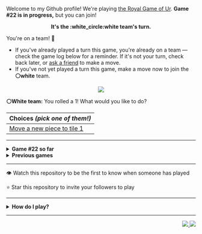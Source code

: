Welcome to my Github profile!
We're playing
[the Royal Game of Ur](https://en.wikipedia.org/wiki/Royal_Game_of_Ur).
**Game #22 is in progress,** but you can join!

<p align="center">
  <b>It's the
  :white_circle:white
  team's turn.</b>
</p>

You're on a team! :wave:

* If you've already played a turn this game, you're already on a team
  &mdash; check the game log below for a reminder. If it's not your turn,
  check back later, or [ask a
  friend](https://twitter.com/share?text=I'm+playing+The+Royal+Game+of+Ur+on+a+GitHub+profile.+Take+your+turn+at+https://github.com/rossjrw/rossjrw+%23RoyalGameOfUr+%23github) to make a move.
* If you've not yet played a turn this game, make a move now to join the
  **:white_circle:white** team.

<p align="center"><img src="https://raw.githubusercontent.com/rossjrw/rossjrw/play/games/current/board.3400.svg"></p>

  **:white_circle:White team:**
  You rolled a 1!
What would you like to do?

| Choices *(pick one of them!)* |
| --- |
  | [    Move a new piece to tile 1](https://github.com/rossjrw/rossjrw/issues/new?title=ur-move-1%400-0&amp;body=Press+Submit%21+You+don%27t+need+to+edit+this+text+or+do+anything+else.%0D%0A%0D%0ABe+aware+that+your+move+can+take+a+minute+or+two+to+process.) |

-----

<details>
<summary><b>Game #22 so far</b></summary>

## Who's on each team?

<table>
    <thead>
      <tr><th colspan=2>Players in this game</th></tr>
    </thead>
    <tbody>
      <tr>
        <td align="right"><b>Black team</b> :black_circle:</td>
        <td>:white_circle: <b> White team</b></td>
      </tr>
      <tr align="center">
        <td><b><a href="https://github.com/tassiaaccioly">@tassiaaccioly</a></b> (24)<br><b><a href="https://github.com/Justgonc">@Justgonc</a></b> (7)<br><b><a href="https://github.com/nathanielchitn">@nathanielchitn</a></b> (4)<br><b><a href="https://github.com/Casper-Guo">@Casper-Guo</a></b> (3)<br><b><a href="https://github.com/LiamJaco">@LiamJaco</a></b> (2)<br><b><a href="https://github.com/Jh123x">@Jh123x</a></b> (1)<br><b><a href="https://github.com/Axelaredz">@Axelaredz</a></b> (1)<br><b><a href="https://github.com/lmhinnel">@lmhinnel</a></b> (1)<br><b><a href="https://github.com/tb148">@tb148</a></b> (1)</td>
        <td><b><a href="https://github.com/huuquyet">@huuquyet</a></b> (27)<br><b><a href="https://github.com/rishichitnis008">@rishichitnis008</a></b> (8)<br><b><a href="https://github.com/mikeselva123">@mikeselva123</a></b> (2)<br><b><a href="https://github.com/MeJaM35">@MeJaM35</a></b> (1)<br><b><a href="https://github.com/YoganshSharma">@YoganshSharma</a></b> (1)<br><b><a href="https://github.com/CostasAK">@CostasAK</a></b> (1)<br><b><a href="https://github.com/L4FeeR">@L4FeeR</a></b> (1)<br><b><a href="https://github.com/rnr-roah">@rnr-roah</a></b> (1)</td>
      </tr>
    </tbody>
  </table>

## What's happened so far?

| Time | Turn | Event | Issue | Board |
| :---: | :---: | :--- | :---: | :---: |
  | 16th Jul 2024 17:27 | **0** | :black_circle: **[@tassiaaccioly](https://github.com/tassiaaccioly)** started a new game | [#3310](https://github.com/rossjrw/rossjrw/issues/3310) | [link](https://raw.githubusercontent.com/rossjrw/rossjrw/463321959605b661f04f9ddf3126ab78d72cfcef/games/current/board.3310.svg) |
  | 16th Jul 2024 17:27 | **1** | :black_circle: **[@tassiaaccioly](https://github.com/tassiaaccioly)** moved a black piece onto the board to position 4  — claimed a rosette :rosette:  | [#3311](https://github.com/rossjrw/rossjrw/issues/3311) | [link](https://raw.githubusercontent.com/rossjrw/rossjrw/0f133055cb76e506ac248d0f8c122c2d983ee713/games/current/board.3311.svg) |
  | 16th Jul 2024 17:28 | **2** | :black_circle: **[@tassiaaccioly](https://github.com/tassiaaccioly)** moved a black piece onto the board to position 2    | [#3312](https://github.com/rossjrw/rossjrw/issues/3312) | [link](https://raw.githubusercontent.com/rossjrw/rossjrw/e8b896e2ed85daca7a090dc3645bab8914561d4b/games/current/board.3312.svg) |
  | 17th Jul 2024 03:42 | **3** | :white_circle: **[@huuquyet](https://github.com/huuquyet)** moved a white piece onto the board to position 2    | [#3313](https://github.com/rossjrw/rossjrw/issues/3313) | [link](https://raw.githubusercontent.com/rossjrw/rossjrw/a71ebfb5ff2d8c1c774b916e1a48db9b5776fca8/games/current/board.3313.svg) |
  | 17th Jul 2024 04:49 | **4** | :black_circle: **[@tassiaaccioly](https://github.com/tassiaaccioly)** moved a black piece onto the board to position 1    | [#3314](https://github.com/rossjrw/rossjrw/issues/3314) |  |
  | 17th Jul 2024 16:56 | **5** | :white_circle: **[@rishichitnis008](https://github.com/rishichitnis008)** moved a white piece from position 2 to position 3    | [#3315](https://github.com/rossjrw/rossjrw/issues/3315) | [link](https://raw.githubusercontent.com/rossjrw/rossjrw/140d058c1ad087b396df78736d829d5e91032a0a/games/current/board.3315.svg) |
  | 17th Jul 2024 16:56 | **6** | :black_circle:  The black team rolled a 0 and their turn was automatically passed | [#3315](https://github.com/rossjrw/rossjrw/issues/3315) | [link](https://raw.githubusercontent.com/rossjrw/rossjrw/02474cfc5d9faf1ab31262a8e2d942717a9eaa7f/games/current/board.3315.svg) |
  | 17th Jul 2024 16:56 | **7** | :white_circle: **[@rishichitnis008](https://github.com/rishichitnis008)** moved a white piece from position 3 to position 4  — claimed a rosette :rosette:  | [#3316](https://github.com/rossjrw/rossjrw/issues/3316) | [link](https://raw.githubusercontent.com/rossjrw/rossjrw/876ed91792c29b6a4efd4b2ecf72c634a6227b93/games/current/board.3316.svg) |
  | 18th Jul 2024 12:58 | **8** | :white_circle: **[@huuquyet](https://github.com/huuquyet)** moved a white piece onto the board to position 2    | [#3317](https://github.com/rossjrw/rossjrw/issues/3317) | [link](https://raw.githubusercontent.com/rossjrw/rossjrw/3a84f7ebf459af710fc7a5947be43d60defffed4/games/current/board.3317.svg) |
  | 18th Jul 2024 14:12 | **9** | :black_circle: **[@tassiaaccioly](https://github.com/tassiaaccioly)** moved a black piece from position 2 to position 3    | [#3318](https://github.com/rossjrw/rossjrw/issues/3318) | [link](https://raw.githubusercontent.com/rossjrw/rossjrw/61278408e44c2fa9ef6499d808f2cb225c5f094d/games/current/board.3318.svg) |
  | 19th Jul 2024 08:19 | **10** | :white_circle: **[@huuquyet](https://github.com/huuquyet)** moved a white piece onto the board to position 1    | [#3319](https://github.com/rossjrw/rossjrw/issues/3319) | [link](https://raw.githubusercontent.com/rossjrw/rossjrw/05ce8aca7d9329900469efc7b7b43ef6772e3d9e/games/current/board.3319.svg) |
  | 19th Jul 2024 18:21 | **11** | :black_circle: **[@tassiaaccioly](https://github.com/tassiaaccioly)** moved a black piece from position 1 to position 2    | [#3320](https://github.com/rossjrw/rossjrw/issues/3320) | [link](https://raw.githubusercontent.com/rossjrw/rossjrw/0fe3c132b50818ce34fe744ea665215a43930c8d/games/current/board.3320.svg) |
  | 21st Jul 2024 16:36 | **12** | :white_circle: **[@huuquyet](https://github.com/huuquyet)** moved a white piece from position 1 to position 3    | [#3321](https://github.com/rossjrw/rossjrw/issues/3321) | [link](https://raw.githubusercontent.com/rossjrw/rossjrw/f09b6a0cd9cccda52a2c907107c1c1c7032d8b8b/games/current/board.3321.svg) |
  | 21st Jul 2024 17:16 | **13** | :black_circle: **[@tassiaaccioly](https://github.com/tassiaaccioly)** moved a black piece from position 4 to position 7    | [#3322](https://github.com/rossjrw/rossjrw/issues/3322) | [link](https://raw.githubusercontent.com/rossjrw/rossjrw/abf9383c38194b3ecb9e90afd502e99d2266fccb/games/current/board.3322.svg) |
  | 22nd Jul 2024 16:46 | **14** | :white_circle: **[@huuquyet](https://github.com/huuquyet)** moved a white piece onto the board to position 1    | [#3323](https://github.com/rossjrw/rossjrw/issues/3323) | [link](https://raw.githubusercontent.com/rossjrw/rossjrw/e7d91d1d07f4ce8c1233f6eb075de12a54a07fbf/games/current/board.3323.svg) |
  | 22nd Jul 2024 20:20 | **15** | :black_circle: **[@tassiaaccioly](https://github.com/tassiaaccioly)** moved a black piece from position 7 to position 8  — claimed a rosette :rosette:  | [#3324](https://github.com/rossjrw/rossjrw/issues/3324) | [link](https://raw.githubusercontent.com/rossjrw/rossjrw/89caad85f2b3c405d89237084190db3f386d775b/games/current/board.3324.svg) |
  | 22nd Jul 2024 20:21 | **16** | :black_circle: **[@tassiaaccioly](https://github.com/tassiaaccioly)** moved a black piece from position 2 to position 4  — claimed a rosette :rosette:  | [#3325](https://github.com/rossjrw/rossjrw/issues/3325) | [link](https://raw.githubusercontent.com/rossjrw/rossjrw/417129b875964e3393e545495e37fe11ef6e734c/games/current/board.3325.svg) |
  | 22nd Jul 2024 20:21 | **17** | :black_circle: **[@tassiaaccioly](https://github.com/tassiaaccioly)** moved a black piece from position 8 to position 11    | [#3326](https://github.com/rossjrw/rossjrw/issues/3326) | [link](https://raw.githubusercontent.com/rossjrw/rossjrw/187013343be9117af77398795a853768ffdc5af8/games/current/board.3326.svg) |
  | 23rd Jul 2024 10:15 | **18** | :white_circle: **[@huuquyet](https://github.com/huuquyet)** moved a white piece from position 4 to position 7    | [#3327](https://github.com/rossjrw/rossjrw/issues/3327) | [link](https://raw.githubusercontent.com/rossjrw/rossjrw/0c2530e26ed505764f5dc51ce313a545e8973624/games/current/board.3327.svg) |
  | 23rd Jul 2024 12:45 | **19** | :black_circle: **[@Jh123x](https://github.com/Jh123x)** moved a black piece from position 11 to position 13    | [#3328](https://github.com/rossjrw/rossjrw/issues/3328) | [link](https://raw.githubusercontent.com/rossjrw/rossjrw/e70b5268895b77f6b17ee42711979dc7d2b7589f/games/current/board.3328.svg) |
  | 24th Jul 2024 05:22 | **20** | :white_circle: **[@huuquyet](https://github.com/huuquyet)** moved a white piece from position 2 to position 4  — claimed a rosette :rosette:  | [#3329](https://github.com/rossjrw/rossjrw/issues/3329) | [link](https://raw.githubusercontent.com/rossjrw/rossjrw/e9dbdfc93f62dc255306542c09f4f6688c035ef7/games/current/board.3329.svg) |
  | 24th Jul 2024 05:24 | **21** | :white_circle: **[@huuquyet](https://github.com/huuquyet)** moved a white piece from position 7 to position 9    | [#3330](https://github.com/rossjrw/rossjrw/issues/3330) | [link](https://raw.githubusercontent.com/rossjrw/rossjrw/28d5f9c2d0b60f54c0a603d0ad43a41d65cd1fc9/games/current/board.3330.svg) |
  | 24th Jul 2024 08:43 | **22** | :black_circle: **[@Casper-Guo](https://github.com/Casper-Guo)** moved a black piece onto the board to position 2    | [#3331](https://github.com/rossjrw/rossjrw/issues/3331) | [link](https://raw.githubusercontent.com/rossjrw/rossjrw/b5e3540f5f94cc8d820dafebf4cde5b21bc42abf/games/current/board.3331.svg) |
  | 24th Jul 2024 21:35 | **23** | :white_circle: **[@mikeselva123](https://github.com/mikeselva123)** moved a white piece from position 3 to position 6    | [#3332](https://github.com/rossjrw/rossjrw/issues/3332) | [link](https://raw.githubusercontent.com/rossjrw/rossjrw/b4dee9c59fa6c41a9aaea33abeb4df6fdd4510d0/games/current/board.3332.svg) |
  | 24th Jul 2024 23:37 | **24** | :black_circle: **[@nathanielchitn](https://github.com/nathanielchitn)** moved a black piece from position 13 to position 14  — claimed a rosette :rosette:  | [#3333](https://github.com/rossjrw/rossjrw/issues/3333) | [link](https://raw.githubusercontent.com/rossjrw/rossjrw/1e98fb4faf4bb62c158705b92c39262d8ddc5d69/games/current/board.3333.svg) |
  | 24th Jul 2024 23:38 | **25** | :black_circle: **[@nathanielchitn](https://github.com/nathanielchitn)** moved a black piece from position 3 to position 6 — captured a white piece :crossed_swords:   | [#3334](https://github.com/rossjrw/rossjrw/issues/3334) | [link](https://raw.githubusercontent.com/rossjrw/rossjrw/31e2dc3bf679d0d006eba863050f3c2e31bf8da5/games/current/board.3334.svg) |
  | 25th Jul 2024 16:48 | **26** | :white_circle: **[@huuquyet](https://github.com/huuquyet)** moved a white piece from position 4 to position 6 — captured a black piece :crossed_swords:   | [#3335](https://github.com/rossjrw/rossjrw/issues/3335) | [link](https://raw.githubusercontent.com/rossjrw/rossjrw/515c0954ac44c7831843d55874b13899a8e22c1e/games/current/board.3335.svg) |
  | 28th Jul 2024 19:00 | **27** | :black_circle: **[@nathanielchitn](https://github.com/nathanielchitn)** moved a black piece from position 4 to position 6 — captured a white piece :crossed_swords:   | [#3336](https://github.com/rossjrw/rossjrw/issues/3336) | [link](https://raw.githubusercontent.com/rossjrw/rossjrw/6fbaa541a3a6ec7d62fa575318e3003266231edb/games/current/board.3336.svg) |
  | 28th Jul 2024 23:34 | **28** | :white_circle: **[@mikeselva123](https://github.com/mikeselva123)** moved a white piece from position 1 to position 3    | [#3337](https://github.com/rossjrw/rossjrw/issues/3337) | [link](https://raw.githubusercontent.com/rossjrw/rossjrw/d756e9352de32651adffb026a925e2878361dfe6/games/current/board.3337.svg) |
  | 28th Jul 2024 23:46 | **29** | :black_circle: **[@Casper-Guo](https://github.com/Casper-Guo)** ascended a black piece from position 14 :rocket:    | [#3338](https://github.com/rossjrw/rossjrw/issues/3338) | [link](https://raw.githubusercontent.com/rossjrw/rossjrw/0d3053a0770a8f1a5ed71d7c939060ae1054af47/games/current/board.3338.svg) |
  | 29th Jul 2024 07:51 | **30** | :white_circle: **[@MeJaM35](https://github.com/MeJaM35)** moved a white piece from position 3 to position 5    | [#3339](https://github.com/rossjrw/rossjrw/issues/3339) | [link](https://raw.githubusercontent.com/rossjrw/rossjrw/a9ca2155cf2c13bc048c1cc0f94e46e17d7cb8f9/games/current/board.3339.svg) |
  | 29th Jul 2024 21:18 | **31** | :black_circle: **[@Axelaredz](https://github.com/Axelaredz)** moved a black piece from position 6 to position 8  — claimed a rosette :rosette:  | [#3340](https://github.com/rossjrw/rossjrw/issues/3340) | [link](https://raw.githubusercontent.com/rossjrw/rossjrw/846a5b7e3cc4b8186baeff508c0919200c748402/games/current/board.3340.svg) |
  | 29th Jul 2024 23:07 | **32** | :black_circle: **[@nathanielchitn](https://github.com/nathanielchitn)** moved a black piece from position 2 to position 4  — claimed a rosette :rosette:  | [#3341](https://github.com/rossjrw/rossjrw/issues/3341) | [link](https://raw.githubusercontent.com/rossjrw/rossjrw/c2cf6c5c31f6d26b36ff0afe4364e2cdeaf5ef20/games/current/board.3341.svg) |
  | 30th Jul 2024 01:16 | **33** | :black_circle: **[@Justgonc](https://github.com/Justgonc)** moved a black piece from position 8 to position 11    | [#3342](https://github.com/rossjrw/rossjrw/issues/3342) | [link](https://raw.githubusercontent.com/rossjrw/rossjrw/3db357a5ec5377ff48fb6b8c6f3a2f66bca5699b/games/current/board.3342.svg) |
  | 30th Jul 2024 14:51 | **34** | :white_circle: **[@huuquyet](https://github.com/huuquyet)** moved a white piece from position 5 to position 8  — claimed a rosette :rosette:  | [#3343](https://github.com/rossjrw/rossjrw/issues/3343) | [link](https://raw.githubusercontent.com/rossjrw/rossjrw/c507eae7694c376115ecdb584ec62fb8137534e5/games/current/board.3343.svg) |
  | 30th Jul 2024 14:53 | **35** | :white_circle: **[@huuquyet](https://github.com/huuquyet)** moved a white piece from position 9 to position 11 — captured a black piece :crossed_swords:   | [#3344](https://github.com/rossjrw/rossjrw/issues/3344) | [link](https://raw.githubusercontent.com/rossjrw/rossjrw/e4a7cc5d634ae9b2422444d57e3c62e446ab3370/games/current/board.3344.svg) |
  | 31st Jul 2024 00:46 | **36** | :black_circle: **[@tassiaaccioly](https://github.com/tassiaaccioly)** moved a black piece from position 4 to position 6    | [#3345](https://github.com/rossjrw/rossjrw/issues/3345) | [link](https://raw.githubusercontent.com/rossjrw/rossjrw/18d3c6bc30034260db4d2e90f86a141c4ea6fff4/games/current/board.3345.svg) |
  | 31st Jul 2024 01:06 | **37** | :white_circle: **[@rishichitnis008](https://github.com/rishichitnis008)** moved a white piece from position 11 to position 13    | [#3346](https://github.com/rossjrw/rossjrw/issues/3346) | [link](https://raw.githubusercontent.com/rossjrw/rossjrw/aeafad79f3fada25ea5a2a3b3f36c7b05d510af8/games/current/board.3346.svg) |
  | 31st Jul 2024 04:36 | **38** | :black_circle: **[@Justgonc](https://github.com/Justgonc)** moved a black piece from position 6 to position 7    | [#3347](https://github.com/rossjrw/rossjrw/issues/3347) |  |
  | 31st Jul 2024 16:22 | **39** | :white_circle: **[@huuquyet](https://github.com/huuquyet)** moved a white piece from position 8 to position 11    | [#3348](https://github.com/rossjrw/rossjrw/issues/3348) | [link](https://raw.githubusercontent.com/rossjrw/rossjrw/f5d483479ba3b71013129b03ebe70cf357a7c008/games/current/board.3348.svg) |
  | 31st Jul 2024 16:22 | **40** | :black_circle:  The black team rolled a 0 and their turn was automatically passed | [#3348](https://github.com/rossjrw/rossjrw/issues/3348) | [link](https://raw.githubusercontent.com/rossjrw/rossjrw/4b4899cc4f021094061e7acdd053eb1130f0a139/games/current/board.3348.svg) |
  | 31st Jul 2024 16:26 | **41** | :white_circle: **[@huuquyet](https://github.com/huuquyet)** ascended a white piece from position 13 :rocket:    | [#3349](https://github.com/rossjrw/rossjrw/issues/3349) | [link](https://raw.githubusercontent.com/rossjrw/rossjrw/f35f4dbb4500b8312b28d30fd3bf8ed3643de5f8/games/current/board.3349.svg) |
  | 1st Aug 2024 11:28 | **42** | :black_circle: **[@Casper-Guo](https://github.com/Casper-Guo)** moved a black piece from position 7 to position 9    | [#3350](https://github.com/rossjrw/rossjrw/issues/3350) | [link](https://raw.githubusercontent.com/rossjrw/rossjrw/fea248b3634773610d7d98cc9b5f1bbab7fa0058/games/current/board.3350.svg) |
  | 1st Aug 2024 12:09 | **43** | :white_circle: **[@huuquyet](https://github.com/huuquyet)** moved a white piece from position 11 to position 12    | [#3351](https://github.com/rossjrw/rossjrw/issues/3351) | [link](https://raw.githubusercontent.com/rossjrw/rossjrw/285b0377f96e1708ae13b21f85cd0741c18dbb51/games/current/board.3351.svg) |
  | 1st Aug 2024 14:59 | **44** | :black_circle: **[@tassiaaccioly](https://github.com/tassiaaccioly)** moved a black piece from position 9 to position 12 — captured a white piece :crossed_swords:   | [#3352](https://github.com/rossjrw/rossjrw/issues/3352) |  |
  | 4th Aug 2024 05:29 | **45** | :white_circle: **[@YoganshSharma](https://github.com/YoganshSharma)** moved a white piece onto the board to position 3    | [#3353](https://github.com/rossjrw/rossjrw/issues/3353) | [link](https://raw.githubusercontent.com/rossjrw/rossjrw/a108e036878d3c83031c847884ec5a6919522f67/games/current/board.3353.svg) |
  | 4th Aug 2024 05:29 | **46** | :black_circle:  The black team rolled a 0 and their turn was automatically passed | [#3353](https://github.com/rossjrw/rossjrw/issues/3353) | [link](https://raw.githubusercontent.com/rossjrw/rossjrw/6f47fd37be247c8248a1e8cc60bf5a63e220b68c/games/current/board.3353.svg) |
  | 4th Aug 2024 08:27 | **47** | :white_circle: **[@huuquyet](https://github.com/huuquyet)** moved a white piece from position 3 to position 6    | [#3354](https://github.com/rossjrw/rossjrw/issues/3354) | [link](https://raw.githubusercontent.com/rossjrw/rossjrw/8cdedf7634b1f8a244dbed47e5a12dba169a92d6/games/current/board.3354.svg) |
  | 4th Aug 2024 13:10 | **48** | :black_circle: **[@tassiaaccioly](https://github.com/tassiaaccioly)** moved a black piece from position 12 to position 13    | [#3355](https://github.com/rossjrw/rossjrw/issues/3355) | [link](https://raw.githubusercontent.com/rossjrw/rossjrw/cb5db5cc5a684304b0aa662d52e890eb9d145cc1/games/current/board.3355.svg) |
  | 5th Aug 2024 05:36 | **49** | :white_circle: **[@huuquyet](https://github.com/huuquyet)** moved a white piece from position 6 to position 7    | [#3356](https://github.com/rossjrw/rossjrw/issues/3356) | [link](https://raw.githubusercontent.com/rossjrw/rossjrw/63837fb6d82de678e6e7689f51c347b325f48535/games/current/board.3356.svg) |
  | 5th Aug 2024 06:09 | **50** | :black_circle: **[@tassiaaccioly](https://github.com/tassiaaccioly)** moved a black piece onto the board to position 2    | [#3357](https://github.com/rossjrw/rossjrw/issues/3357) | [link](https://raw.githubusercontent.com/rossjrw/rossjrw/861cdf51ac01f401bdc9ad936908d339037e7dc2/games/current/board.3357.svg) |
  | 6th Aug 2024 05:10 | **51** | :white_circle: **[@huuquyet](https://github.com/huuquyet)** moved a white piece from position 7 to position 8  — claimed a rosette :rosette:  | [#3358](https://github.com/rossjrw/rossjrw/issues/3358) | [link](https://raw.githubusercontent.com/rossjrw/rossjrw/bc28cb2577295255f56ddfcb82f3e6d4cf2017e5/games/current/board.3358.svg) |
  | 6th Aug 2024 05:11 | **52** | :white_circle: **[@huuquyet](https://github.com/huuquyet)** moved a white piece onto the board to position 1    | [#3359](https://github.com/rossjrw/rossjrw/issues/3359) | [link](https://raw.githubusercontent.com/rossjrw/rossjrw/e5bf09179f4fc93a721bfc825b56406ba1920da6/games/current/board.3359.svg) |
  | 6th Aug 2024 11:54 | **53** | :black_circle: **[@tassiaaccioly](https://github.com/tassiaaccioly)** moved a black piece onto the board to position 3    | [#3360](https://github.com/rossjrw/rossjrw/issues/3360) | [link](https://raw.githubusercontent.com/rossjrw/rossjrw/4c724752052c29e4e5e104041e75dd0676d8cd7a/games/current/board.3360.svg) |
  | 7th Aug 2024 12:33 | **54** | :white_circle: **[@CostasAK](https://github.com/CostasAK)** moved a white piece onto the board to position 4  — claimed a rosette :rosette:  | [#3361](https://github.com/rossjrw/rossjrw/issues/3361) | [link](https://raw.githubusercontent.com/rossjrw/rossjrw/d514027c5c2d2bd5eb8ca2c51c9b2e4ef1a56d1c/games/current/board.3361.svg) |
  | 7th Aug 2024 16:24 | **55** | :white_circle: **[@huuquyet](https://github.com/huuquyet)** moved a white piece from position 8 to position 10    | [#3362](https://github.com/rossjrw/rossjrw/issues/3362) | [link](https://raw.githubusercontent.com/rossjrw/rossjrw/97ff01d67a1b5eefac7ea06a082c8b4944dcf473/games/current/board.3362.svg) |
  | 7th Aug 2024 17:57 | **56** | :black_circle: **[@tassiaaccioly](https://github.com/tassiaaccioly)** moved a black piece from position 2 to position 5    | [#3363](https://github.com/rossjrw/rossjrw/issues/3363) | [link](https://raw.githubusercontent.com/rossjrw/rossjrw/e82725e8e85cfcc852636e35ea180658570993aa/games/current/board.3363.svg) |
  | 8th Aug 2024 13:19 | **57** | :white_circle: **[@L4FeeR](https://github.com/L4FeeR)** moved a white piece from position 4 to position 5 — captured a black piece :crossed_swords:   | [#3364](https://github.com/rossjrw/rossjrw/issues/3364) | [link](https://raw.githubusercontent.com/rossjrw/rossjrw/c6459c493892ddf4ab9844a2fc7deead20f088e1/games/current/board.3364.svg) |
  | 8th Aug 2024 14:30 | **58** | :black_circle: **[@tassiaaccioly](https://github.com/tassiaaccioly)** moved a black piece from position 3 to position 4  — claimed a rosette :rosette:  | [#3367](https://github.com/rossjrw/rossjrw/issues/3367) | [link](https://raw.githubusercontent.com/rossjrw/rossjrw/c83805f1ad9a6248b1f0c1cc76cb0bc0eecf1386/games/current/board.3367.svg) |
  | 8th Aug 2024 14:31 | **59** | :black_circle: **[@tassiaaccioly](https://github.com/tassiaaccioly)** moved a black piece onto the board to position 2    | [#3368](https://github.com/rossjrw/rossjrw/issues/3368) | [link](https://raw.githubusercontent.com/rossjrw/rossjrw/fbe0ba6c0f1dc451f259494e050b361b4593243f/games/current/board.3368.svg) |
  | 8th Aug 2024 16:53 | **60** | :white_circle: **[@huuquyet](https://github.com/huuquyet)** moved a white piece from position 10 to position 11    | [#3369](https://github.com/rossjrw/rossjrw/issues/3369) | [link](https://raw.githubusercontent.com/rossjrw/rossjrw/117be5a73e4164d69db676c5cb52290c9a4dc49f/games/current/board.3369.svg) |
  | 8th Aug 2024 19:26 | **61** | :black_circle: **[@Justgonc](https://github.com/Justgonc)** moved a black piece from position 4 to position 8  — claimed a rosette :rosette:  | [#3370](https://github.com/rossjrw/rossjrw/issues/3370) | [link](https://raw.githubusercontent.com/rossjrw/rossjrw/78416186100c04699f8d396926fbf91a3d18d3a5/games/current/board.3370.svg) |
  | 8th Aug 2024 19:28 | **62** | :black_circle: **[@Justgonc](https://github.com/Justgonc)** ascended a black piece from position 13 :rocket:    | [#3371](https://github.com/rossjrw/rossjrw/issues/3371) | [link](https://raw.githubusercontent.com/rossjrw/rossjrw/ad82a19234af2ffaa057cb02ab02ecfe34e0e809/games/current/board.3371.svg) |
  | 9th Aug 2024 15:50 | **63** | :white_circle: **[@huuquyet](https://github.com/huuquyet)** moved a white piece from position 11 to position 12    | [#3372](https://github.com/rossjrw/rossjrw/issues/3372) | [link](https://raw.githubusercontent.com/rossjrw/rossjrw/2fcd14b72f9b68f57bd0c22446a3b66b7d02fe13/games/current/board.3372.svg) |
  | 9th Aug 2024 15:55 | **64** | :black_circle: **[@tassiaaccioly](https://github.com/tassiaaccioly)** moved a black piece from position 2 to position 4  — claimed a rosette :rosette:  | [#3373](https://github.com/rossjrw/rossjrw/issues/3373) | [link](https://raw.githubusercontent.com/rossjrw/rossjrw/2d56f9c5b560954ef587764a40a8fc94b2103638/games/current/board.3373.svg) |
  | 9th Aug 2024 15:55 | **65** | :black_circle: **[@tassiaaccioly](https://github.com/tassiaaccioly)** moved a black piece onto the board to position 3    | [#3374](https://github.com/rossjrw/rossjrw/issues/3374) | [link](https://raw.githubusercontent.com/rossjrw/rossjrw/0044274bdb7be2ecc320df08defcbf2c394e1241/games/current/board.3374.svg) |
  | 12th Aug 2024 15:51 | **66** | :white_circle: **[@huuquyet](https://github.com/huuquyet)** moved a white piece from position 1 to position 4  — claimed a rosette :rosette:  | [#3375](https://github.com/rossjrw/rossjrw/issues/3375) | [link](https://raw.githubusercontent.com/rossjrw/rossjrw/4af103a4ea6d84427d40f670bffe30fd7bd82e9e/games/current/board.3375.svg) |
  | 12th Aug 2024 15:53 | **67** | :white_circle: **[@huuquyet](https://github.com/huuquyet)** moved a white piece from position 4 to position 9    | [#3376](https://github.com/rossjrw/rossjrw/issues/3376) | [link](https://raw.githubusercontent.com/rossjrw/rossjrw/ec4a1ee635868f10b23dc816ff4a59a081a612b3/games/current/board.3376.svg) |
  | 13th Aug 2024 11:58 | **68** | :black_circle: **[@tassiaaccioly](https://github.com/tassiaaccioly)** moved a black piece from position 8 to position 9 — captured a white piece :crossed_swords:   | [#3377](https://github.com/rossjrw/rossjrw/issues/3377) | [link](https://raw.githubusercontent.com/rossjrw/rossjrw/3320b051d11357dc10da05be3216515956d3bef7/games/current/board.3377.svg) |
  | 13th Aug 2024 15:21 | **69** | :white_circle: **[@huuquyet](https://github.com/huuquyet)** moved a white piece from position 12 to position 14  — claimed a rosette :rosette:  | [#3378](https://github.com/rossjrw/rossjrw/issues/3378) | [link](https://raw.githubusercontent.com/rossjrw/rossjrw/cdd6e408ffa87ba92b59fee552b84e436e24ad77/games/current/board.3378.svg) |
  | 13th Aug 2024 15:23 | **70** | :white_circle: **[@huuquyet](https://github.com/huuquyet)** moved a white piece from position 5 to position 7    | [#3379](https://github.com/rossjrw/rossjrw/issues/3379) | [link](https://raw.githubusercontent.com/rossjrw/rossjrw/9aabbf406aca6a1565ef3e9930afe71728e9e71e/games/current/board.3379.svg) |
  | 16th Aug 2024 22:46 | **71** | :black_circle: **[@Justgonc](https://github.com/Justgonc)** moved a black piece from position 9 to position 10    | [#3380](https://github.com/rossjrw/rossjrw/issues/3380) | [link](https://raw.githubusercontent.com/rossjrw/rossjrw/74fbe24c0ea38331f6855146dc434d7f0b5c5750/games/current/board.3380.svg) |
  | 16th Aug 2024 22:46 | **72** | :white_circle: **[@rishichitnis008](https://github.com/rishichitnis008)** moved a white piece from position 7 to position 9    | [#3381](https://github.com/rossjrw/rossjrw/issues/3381) | [link](https://raw.githubusercontent.com/rossjrw/rossjrw/1f38d62d5700b68c6dff3e3acfd2e0fa0aedb739/games/current/board.3381.svg) |
  | 16th Aug 2024 22:48 | **73** | :black_circle: **[@Justgonc](https://github.com/Justgonc)** moved a black piece from position 4 to position 5    | [#3384](https://github.com/rossjrw/rossjrw/issues/3384) | [link](https://raw.githubusercontent.com/rossjrw/rossjrw/d3520139223926ac5474e24d46cdb785078b0233/games/current/board.3384.svg) |
  | 16th Aug 2024 22:50 | **74** | :white_circle: **[@rishichitnis008](https://github.com/rishichitnis008)** moved a white piece onto the board to position 4  — claimed a rosette :rosette:  | [#3386](https://github.com/rossjrw/rossjrw/issues/3386) | [link](https://raw.githubusercontent.com/rossjrw/rossjrw/1475aaae5c40000d2eed97e603b73bb626671a89/games/current/board.3386.svg) |
  | 16th Aug 2024 22:51 | **75** | :white_circle: **[@rishichitnis008](https://github.com/rishichitnis008)** moved a white piece from position 4 to position 8  — claimed a rosette :rosette:  | [#3387](https://github.com/rossjrw/rossjrw/issues/3387) | [link](https://raw.githubusercontent.com/rossjrw/rossjrw/8c377cef8a27bff3d5cda62731888f88e36fe39e/games/current/board.3387.svg) |
  | 16th Aug 2024 22:54 | **76** | :white_circle: **[@rishichitnis008](https://github.com/rishichitnis008)** moved a white piece from position 9 to position 10 — captured a black piece :crossed_swords:   | [#3388](https://github.com/rossjrw/rossjrw/issues/3388) |  |
  | 16th Aug 2024 22:59 | **77** | :black_circle: **[@Justgonc](https://github.com/Justgonc)** moved a black piece from position 5 to position 7    | [#3389](https://github.com/rossjrw/rossjrw/issues/3389) | [link](https://raw.githubusercontent.com/rossjrw/rossjrw/86cbb9d4742d8933bdd244bef5e7a7c01918d088/games/current/board.3389.svg) |
  | 16th Aug 2024 22:59 | **78** | :white_circle:  The white team rolled a 0 and their turn was automatically passed | [#3389](https://github.com/rossjrw/rossjrw/issues/3389) | [link](https://raw.githubusercontent.com/rossjrw/rossjrw/1bb4f88a3efa89e66b39b23254afd6cf12701773/games/current/board.3389.svg) |
  | 16th Aug 2024 23:10 | **79** | :black_circle: **[@tassiaaccioly](https://github.com/tassiaaccioly)** moved a black piece from position 7 to position 10 — captured a white piece :crossed_swords:   | [#3390](https://github.com/rossjrw/rossjrw/issues/3390) | [link](https://raw.githubusercontent.com/rossjrw/rossjrw/7ea17faeeb6017461c583f44e9a3c16114a11cba/games/current/board.3390.svg) |
  | 18th Aug 2024 16:56 | **80** | :white_circle: **[@huuquyet](https://github.com/huuquyet)** moved a white piece from position 8 to position 10 — captured a black piece :crossed_swords:   | [#3391](https://github.com/rossjrw/rossjrw/issues/3391) |  |
  | 19th Aug 2024 01:53 | **81** | :black_circle: **[@lmhinnel](https://github.com/lmhinnel)** moved a black piece onto the board to position 4  — claimed a rosette :rosette:  | [#3392](https://github.com/rossjrw/rossjrw/issues/3392) | [link](https://raw.githubusercontent.com/rossjrw/rossjrw/76898324fdfb587e460d3b332b9203bf36e1e02b/games/current/board.3392.svg) |
  | 19th Aug 2024 01:53 | **82** | :black_circle:  The black team rolled a 0 and their turn was automatically passed | [#3392](https://github.com/rossjrw/rossjrw/issues/3392) | [link](https://raw.githubusercontent.com/rossjrw/rossjrw/ae4c93cfe81d47502e1af9c49b90d46ceb7af667/games/current/board.3392.svg) |
  | 19th Aug 2024 03:37 | **83** | :white_circle: **[@huuquyet](https://github.com/huuquyet)** moved a white piece from position 10 to position 12    | [#3393](https://github.com/rossjrw/rossjrw/issues/3393) | [link](https://raw.githubusercontent.com/rossjrw/rossjrw/8c4dd6f8ee8d8cd62024cf0975316afe79338182/games/current/board.3393.svg) |
  | 19th Aug 2024 03:45 | **84** | :black_circle: **[@tassiaaccioly](https://github.com/tassiaaccioly)** moved a black piece onto the board to position 1    | [#3394](https://github.com/rossjrw/rossjrw/issues/3394) | [link](https://raw.githubusercontent.com/rossjrw/rossjrw/071dee6c42effd103d18344d10e7737512532fa9/games/current/board.3394.svg) |
  | 19th Aug 2024 07:18 | **85** | :white_circle: **[@rishichitnis008](https://github.com/rishichitnis008)** ascended a white piece from position 14 :rocket:    | [#3395](https://github.com/rossjrw/rossjrw/issues/3395) | [link](https://raw.githubusercontent.com/rossjrw/rossjrw/518cbbeb6b1f3312a47921ba7435576c23ed1d6a/games/current/board.3395.svg) |
  | 20th Aug 2024 15:30 | **86** | :black_circle: **[@tb148](https://github.com/tb148)** moved a black piece from position 4 to position 6    | [#3396](https://github.com/rossjrw/rossjrw/issues/3396) | [link](https://raw.githubusercontent.com/rossjrw/rossjrw/9e76cc6db2c7d40f6b006c96f06d7e80cbbc8462/games/current/board.3396.svg) |
  | 21st Aug 2024 11:43 | **87** | :white_circle: **[@rnr-roah](https://github.com/rnr-roah)** ascended a white piece from position 12 :rocket:    | [#3397](https://github.com/rossjrw/rossjrw/issues/3397) | [link](https://raw.githubusercontent.com/rossjrw/rossjrw/e7388f9d5661f2ac67f59b560bac8131214fc254/games/current/board.3397.svg) |
  | 22nd Aug 2024 13:44 | **88** | :black_circle: **[@LiamJaco](https://github.com/LiamJaco)** moved a black piece from position 1 to position 4  — claimed a rosette :rosette:  | [#3398](https://github.com/rossjrw/rossjrw/issues/3398) | [link](https://raw.githubusercontent.com/rossjrw/rossjrw/63785c7c91f5f69d1003e28a8459809f9eaf3b0f/games/current/board.3398.svg) |
  | 22nd Aug 2024 13:44 | **89** | :black_circle: **[@LiamJaco](https://github.com/LiamJaco)** moved a black piece from position 4 to position 8  — claimed a rosette :rosette:  | [#3399](https://github.com/rossjrw/rossjrw/issues/3399) | [link](https://raw.githubusercontent.com/rossjrw/rossjrw/1df627e91a6a0d9379cde3c2eb12ec6284392a12/games/current/board.3399.svg) |
  | 22nd Aug 2024 13:45 | **90** | :black_circle: **[@tassiaaccioly](https://github.com/tassiaaccioly)** moved a black piece onto the board to position 2    | [#3400](https://github.com/rossjrw/rossjrw/issues/3400) |  |

</details>

<details>
<summary><b>Previous games</b></summary>

## Previous games

1. A game was started on 30th Jul 2020 by **[@rossjrw](https://github.com/rossjrw)** and ended on 4th Dec 2020. 
   * The :white_circle:white team won. 
   * 64 players played 166 moves across 4 months and 5 days. 
   * The :black_circle:black team captured 9 white pieces and claimed 12 rosettes. 
   * The :white_circle:white team captured 10 black pieces and claimed 18 rosettes. 
   * The MVP of the winning team was **[@1ethanhansen](https://github.com/1ethanhansen)**, who played 48 moves. 
   * The winning move was made by **[@qbtl](https://github.com/qbtl)** ([#269](https://github.com/rossjrw/rossjrw/issues/269)).
1. A game was started on 4th Dec 2020 by **[@1ethanhansen](https://github.com/1ethanhansen)** and ended on 11th Jan 2021. 
   * The :black_circle:black team won. 
   * 27 players played 145 moves across 1 month and 1 week. 
   * The :black_circle:black team captured 7 white pieces and claimed 16 rosettes. 
   * The :white_circle:white team captured 6 black pieces and claimed 14 rosettes. 
   * The MVP of the winning team was **[@shpatrickguo](https://github.com/shpatrickguo)**, who played 26 moves. 
   * The winning move was made by **[@shpatrickguo](https://github.com/shpatrickguo)** ([#424](https://github.com/rossjrw/rossjrw/issues/424)).
1. A game was started on 11th Jan 2021 by **[@BaptisteMartinet](https://github.com/BaptisteMartinet)** and ended on 11th Feb 2021. 
   * The :white_circle:white team won. 
   * 17 players played 118 moves across 1 month and 12 hours. 
   * The :black_circle:black team captured 2 white pieces and claimed 11 rosettes. 
   * The :white_circle:white team captured 8 black pieces and claimed 14 rosettes. 
   * The MVP of the winning team was **[@1ethanhansen](https://github.com/1ethanhansen)**, who played 45 moves. 
   * The winning move was made by **[@1ethanhansen](https://github.com/1ethanhansen)** ([#535](https://github.com/rossjrw/rossjrw/issues/535)).
1. A game was started on 11th Feb 2021 by **[@1ethanhansen](https://github.com/1ethanhansen)** and ended on 5th Mar 2021. 
   * The :white_circle:white team won. 
   * 17 players played 175 moves across 3 weeks and 22 hours. 
   * The :black_circle:black team captured 12 white pieces and claimed 17 rosettes. 
   * The :white_circle:white team captured 13 black pieces and claimed 18 rosettes. 
   * The MVP of the winning team was **[@1ethanhansen](https://github.com/1ethanhansen)**, who played 48 moves. 
   * The winning move was made by **[@1ethanhansen](https://github.com/1ethanhansen)** ([#702](https://github.com/rossjrw/rossjrw/issues/702)).
1. A game was started on 6th Mar 2021 by **[@shpatrickguo](https://github.com/shpatrickguo)** and ended on 10th May 2021. 
   * The :black_circle:black team won. 
   * 42 players played 162 moves across 2 months and 4 days. 
   * The :black_circle:black team captured 12 white pieces and claimed 17 rosettes. 
   * The :white_circle:white team captured 9 black pieces and claimed 19 rosettes. 
   * The MVP of the winning team was **[@shpatrickguo](https://github.com/shpatrickguo)**, who played 22 moves. 
   * The winning move was made by **[@crxssed7](https://github.com/crxssed7)** ([#864](https://github.com/rossjrw/rossjrw/issues/864)).
1. A game was started on 10th May 2021 by **[@HAUDRAUFHAUN](https://github.com/HAUDRAUFHAUN)** and ended on 17th Jul 2021. 
   * The :white_circle:white team won. 
   * 34 players played 167 moves across 2 months and 6 days. 
   * The :black_circle:black team captured 7 white pieces and claimed 14 rosettes. 
   * The :white_circle:white team captured 10 black pieces and claimed 18 rosettes. 
   * The MVP of the winning team was **[@1ethanhansen](https://github.com/1ethanhansen)**, who played 31 moves. 
   * The winning move was made by **[@1ethanhansen](https://github.com/1ethanhansen)** ([#1024](https://github.com/rossjrw/rossjrw/issues/1024)).
1. A game was started on 17th Jul 2021 by **[@1ethanhansen](https://github.com/1ethanhansen)** and ended on 19th Oct 2021. 
   * The :black_circle:black team won. 
   * 48 players played 153 moves across 3 months and 3 days. 
   * The :black_circle:black team captured 6 white pieces and claimed 17 rosettes. 
   * The :white_circle:white team captured 6 black pieces and claimed 15 rosettes. 
   * The MVP of the winning team was **[@PkmnQ](https://github.com/PkmnQ)**, who played 13 moves. 
   * The winning move was made by **[@OmKakatkar](https://github.com/OmKakatkar)** ([#1175](https://github.com/rossjrw/rossjrw/issues/1175)).
1. A game was started on 19th Oct 2021 by **[@OmKakatkar](https://github.com/OmKakatkar)** and ended on 29th Oct 2021. 
   * The :white_circle:white team won. 
   * 13 players played 135 moves across 1 week and 3 days. 
   * The :black_circle:black team captured 5 white pieces and claimed 13 rosettes. 
   * The :white_circle:white team captured 6 black pieces and claimed 15 rosettes. 
   * The MVP of the winning team was **[@Timemaster111](https://github.com/Timemaster111)**, who played 46 moves. 
   * The winning move was made by **[@Timemaster111](https://github.com/Timemaster111)** ([#1342](https://github.com/rossjrw/rossjrw/issues/1342)).
1. A game was started on 29th Oct 2021 by **[@jbmagination](https://github.com/jbmagination)** and ended on 15th May 2022. 
   * The :white_circle:white team won. 
   * 80 players played 187 moves across 6 months and 2 weeks. 
   * The :black_circle:black team captured 11 white pieces and claimed 17 rosettes. 
   * The :white_circle:white team captured 13 black pieces and claimed 19 rosettes. 
   * The MVP of the winning team was **[@nirakon](https://github.com/nirakon)**, who played 18 moves. 
   * The winning move was made by **[@Madflows](https://github.com/Madflows)** ([#1534](https://github.com/rossjrw/rossjrw/issues/1534)).
1. A game was started on 15th May 2022 by **[@VikashPR](https://github.com/VikashPR)** and ended on 29th Dec 2022. 
   * The :white_circle:white team won. 
   * 109 players played 177 moves across 7 months and 2 weeks. 
   * The :black_circle:black team captured 9 white pieces and claimed 23 rosettes. 
   * The :white_circle:white team captured 11 black pieces and claimed 19 rosettes. 
   * The MVP of the winning team was **[@LAPCoder](https://github.com/LAPCoder)**, who played 11 moves. 
   * The winning move was made by **[@LAPCoder](https://github.com/LAPCoder)** ([#1726](https://github.com/rossjrw/rossjrw/issues/1726)).
1. A game was started on 29th Dec 2022 by **[@CostasAK](https://github.com/CostasAK)** and ended on 30th Dec 2022. 
   * The :black_circle:black team won. 
   * 4 players played 121 moves across 19 hours and 41 minutes. 
   * The :black_circle:black team captured 6 white pieces and claimed 14 rosettes. 
   * The :white_circle:white team captured 4 black pieces and claimed 15 rosettes. 
   * The MVP of the winning team was **[@CostasAK](https://github.com/CostasAK)**, who played 59 moves. 
   * The winning move was made by **[@CostasAK](https://github.com/CostasAK)** ([#1844](https://github.com/rossjrw/rossjrw/issues/1844)).
1. A game was started on 30th Dec 2022 by **[@TejaTadepalli](https://github.com/TejaTadepalli)** and ended on 27th Jan 2023. 
   * The :white_circle:white team won. 
   * 17 players played 158 moves across 4 weeks and 1 hour. 
   * The :black_circle:black team captured 9 white pieces and claimed 18 rosettes. 
   * The :white_circle:white team captured 12 black pieces and claimed 18 rosettes. 
   * The MVP of the winning team was **[@TejaTadepalli](https://github.com/TejaTadepalli)**, who played 59 moves. 
   * The winning move was made by **[@TejaTadepalli](https://github.com/TejaTadepalli)** ([#1994](https://github.com/rossjrw/rossjrw/issues/1994)).
1. A game was started on 27th Jan 2023 by **[@TejaTadepalli](https://github.com/TejaTadepalli)** and ended on 14th Mar 2023. 
   * The :white_circle:white team won. 
   * 20 players played 153 moves across 1 month and 2 weeks. 
   * The :black_circle:black team captured 6 white pieces and claimed 17 rosettes. 
   * The :white_circle:white team captured 6 black pieces and claimed 16 rosettes. 
   * The MVP of the winning team was **[@TejaTadepalli](https://github.com/TejaTadepalli)**, who played 65 moves. 
   * The winning move was made by **[@TejaTadepalli](https://github.com/TejaTadepalli)** ([#2145](https://github.com/rossjrw/rossjrw/issues/2145)).
1. A game was started on 14th Mar 2023 by **[@Murdeala](https://github.com/Murdeala)** and ended on 13th Apr 2023. 
   * The :white_circle:white team won. 
   * 19 players played 141 moves across 4 weeks and 1 day. 
   * The :black_circle:black team captured 4 white pieces and claimed 18 rosettes. 
   * The :white_circle:white team captured 12 black pieces and claimed 16 rosettes. 
   * The MVP of the winning team was **[@CostasAK](https://github.com/CostasAK)**, who played 71 moves. 
   * The winning move was made by **[@CostasAK](https://github.com/CostasAK)** ([#2275](https://github.com/rossjrw/rossjrw/issues/2275)).
1. A game was started on 13th Apr 2023 by **[@thisiscoding1234](https://github.com/thisiscoding1234)** and ended on 7th Jul 2023. 
   * The :black_circle:black team won. 
   * 48 players played 122 moves across 2 months and 3 weeks. 
   * The :black_circle:black team captured 11 white pieces and claimed 15 rosettes. 
   * The :white_circle:white team captured 4 black pieces and claimed 9 rosettes. 
   * The MVP of the winning team was **[@Murdeala](https://github.com/Murdeala)**, who played 37 moves. 
   * The winning move was made by **[@WKL10086](https://github.com/WKL10086)** ([#2460](https://github.com/rossjrw/rossjrw/issues/2460)).
1. A game was started on 7th Jul 2023 by **[@kztera](https://github.com/kztera)** and ended on 26th Oct 2023. 
   * The :white_circle:white team won. 
   * 38 players played 142 moves across 3 months and 2 weeks. 
   * The :black_circle:black team captured 5 white pieces and claimed 14 rosettes. 
   * The :white_circle:white team captured 12 black pieces and claimed 14 rosettes. 
   * The MVP of the winning team was **[@CostasAK](https://github.com/CostasAK)**, who played 53 moves. 
   * The winning move was made by **[@CostasAK](https://github.com/CostasAK)** ([#2612](https://github.com/rossjrw/rossjrw/issues/2612)).
1. A game was started on 27th Oct 2023 by **[@blacksmithop](https://github.com/blacksmithop)** and ended on 3rd Dec 2023. 
   * The :black_circle:black team won. 
   * 22 players played 55 moves across 1 month and 6 days. 
   * The :black_circle:black team captured 5 white pieces and claimed 11 rosettes. 
   * The :white_circle:white team captured 0 black pieces and claimed 3 rosettes. 
   * The MVP of the winning team was **[@CostasAK](https://github.com/CostasAK)**, who played 26 moves. 
   * The winning move was made by **[@CostasAK](https://github.com/CostasAK)** ([#2664](https://github.com/rossjrw/rossjrw/issues/2664)).
1. A game was started on 4th Dec 2023 by **[@joshuajohncohen](https://github.com/joshuajohncohen)** and ended on 11th Apr 2024. 
   * The :black_circle:black team won. 
   * 44 players played 133 moves across 4 months and 6 days. 
   * The :black_circle:black team captured 11 white pieces and claimed 16 rosettes. 
   * The :white_circle:white team captured 5 black pieces and claimed 12 rosettes. 
   * The MVP of the winning team was **[@CostasAK](https://github.com/CostasAK)**, who played 49 moves. 
   * The winning move was made by **[@tassiaaccioly](https://github.com/tassiaaccioly)** ([#2796](https://github.com/rossjrw/rossjrw/issues/2796)).
1. A game was started on 11th Apr 2024 by **[@tassiaaccioly](https://github.com/tassiaaccioly)** and ended on 12th May 2024. 
   * The :white_circle:white team won. 
   * 16 players played 206 moves across 1 month and 22 hours. 
   * The :black_circle:black team captured 13 white pieces and claimed 22 rosettes. 
   * The :white_circle:white team captured 16 black pieces and claimed 25 rosettes. 
   * The MVP of the winning team was **[@Casper-Guo](https://github.com/Casper-Guo)**, who played 75 moves. 
   * The winning move was made by **[@Casper-Guo](https://github.com/Casper-Guo)** ([#2985](https://github.com/rossjrw/rossjrw/issues/2985)).
1. A game was started on 12th May 2024 by **[@Casper-Guo](https://github.com/Casper-Guo)** and ended on 10th Jun 2024. 
   * The :white_circle:white team won. 
   * 14 players played 157 moves across 4 weeks and 1 day. 
   * The :black_circle:black team captured 9 white pieces and claimed 15 rosettes. 
   * The :white_circle:white team captured 9 black pieces and claimed 16 rosettes. 
   * The MVP of the winning team was **[@Casper-Guo](https://github.com/Casper-Guo)**, who played 51 moves. 
   * The winning move was made by **[@Casper-Guo](https://github.com/Casper-Guo)** ([#3139](https://github.com/rossjrw/rossjrw/issues/3139)).
1. A game was started on 10th Jun 2024 by **[@Casper-Guo](https://github.com/Casper-Guo)** and ended on 16th Jul 2024. 
   * The :black_circle:black team won. 
   * 16 players played 171 moves across 1 month and 5 days. 
   * The :black_circle:black team captured 15 white pieces and claimed 18 rosettes. 
   * The :white_circle:white team captured 12 black pieces and claimed 20 rosettes. 
   * The MVP of the winning team was **[@tassiaaccioly](https://github.com/tassiaaccioly)**, who played 75 moves. 
   * The winning move was made by **[@tassiaaccioly](https://github.com/tassiaaccioly)** ([#3309](https://github.com/rossjrw/rossjrw/issues/3309)).

</details>

-----

:eye: Watch this repository to be the first to know when someone has played

:star: Star this repository to invite your followers to play

-----

<details>
<summary><b>How do I play?</b></summary>

## Rules of the game

It's the **:white_circle:white** team versus the **:black_circle:black**
team.

The first team to **:rocket:ascend** all 7 of their pieces **:crown:wins**.
Your goal is to achieve that, and to block the other team from doing the
same.

_(Learn more about the rules of the Royal Game of Ur at
[RoyalUr.net/learn](https://royalur.net/learn/), or watch [Tom Scott play
against Irving Finkel](https://www.youtube.com/watch?v=WZskjLq040I) in
2017.)_

### Movement

Each turn starts by rolling 4 binary dice, which results in a number from 0
to 4. The current team gets to move one of their pieces by that many tiles.

All 14 pieces start on position 0 (the space just before tile 1).

### :rocket:Ascension

Moving a piece onto position 15 (the imaginary space after tile 14) causes
that piece to leave the board forever. This is **:rocket:ascension**, and
is the goal of the game &mdash; the first team to ascend all 7 of their
pieces wins.

### :crossed_swords:Capturing

You will move your pieces along the tiles from tile 1 to tile 14.

The tiles on your side of the board (tiles 1 through 4, 13, and 14) are
safe &mdash; only your pieces can be there. However, the tiles in the
middle (tiles 5 through 12) are unsafe &mdash; your opponent's pieces can
also be here. If one team's piece lands on the same tile as another team's
piece, the piece that was landed on is **:crossed_swords:captured**! It
goes all the way back to position 0.

### :rosette:Rosettes

If a piece lands on a **:rosette:rosette** (tiles 4, 8, and 14), that team
gets to immediately take another turn.

A piece that is on the rosette on tile 8 *cannot be
**:crossed_swords:captured***. A piece trying to capture it will simply
bounce off onto tile 9.

## How to play

Playing Ur on my GitHub profile is easy. The dice have already been rolled
for you &mdash; all you have to do is decide what to do with them. Anyone
with a GitHub account can play.

Anyone can join either team at any time, but once you're in a team, you're
locked into it until the game ends. You won't be able to play a move when
it's the other team's turn.

The list of links below the board image shows each possible move. Clicking
one of those will take you to a page where you can create an issue in this
repository, where all you have to do is click submit to play your move.

It will take a moment for Github Actions to acknowledge your move, but once
it does, you'll see it react with the 'eyes' emoji (:eyes:). A few seconds
later it will react with the 'rocket' emoji (:rocket:) to let you know that
your move was successful, then leave a comment explaining what happened,
and it'll also make a commit to record your move.

_(If you don't see any of that, then something went wrong. Ping me in your
issue by typing `cc @rossjrw`, and I'll take a look.)_

Note that if your team has no possible moves &mdash; for example by rolling a 0
&mdash; your turn will be automatically skipped. The event log will let you
know if this has happened.

## Behind the scenes

Check out the [`source` branch of this repository](https://github.com/rossjrw/rossjrw/tree/source) for the source
code and a little commentary on the inspiration behind this project.

### Contributing

I welcome bug reports, feature suggestions and pull requests! Just make
sure you ping me in your issue or PR by adding `cc @rossjrw`, as I don't receive notifications for new issues in this repository
(for hopefully obvious reasons).

</details>

-----

<p align="right">
  <a href="https://github.com/rossjrw/rossjrw/actions?query=workflow:build">
    <img src="https://github.com/rossjrw/rossjrw/workflows/build/badge.svg?branch=source"/>
  </a>
  <a href="https://github.com/rossjrw/rossjrw/actions?query=workflow:play">
    <img src="https://github.com/rossjrw/rossjrw/workflows/play/badge.svg?branch=play"/>
  </a>
</p>
